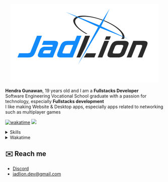 
<p align="center">
  <a href="https://jad.li">
    <img alt="title" src="https://raw.githubusercontent.com/JadlionHD/JadlionHD/refs/heads/master/JadLion_ba.png" />
  </a>
</p>

**Hendra Gunawan**, 19 years old and I am a **Fullstacks Developer**<br>
Software Engineering Vocational School graduate with a passion for technology, especially **Fullstacks development**<br>
I like making Website & Desktop apps, especially apps related to networking such as multiplayer games


[![wakatime](https://wakatime.com/badge/user/b3c0dabe-d2af-49ef-aa7c-5f6fe33b1ae9.svg)](https://wakatime.com/@JadlionHD)
![](https://komarev.com/ghpvc/?username=jadlionhd&label=Profile%20views&color=0e75b6&style=flat)
<!---
![](https://github-readme-stats.vercel.app/api/top-langs/?username=jadlionhd&layout=compact&theme=holi)

![](https://github-readme-stats.vercel.app/api?username=jadlionhd&layout=compact&theme=holi)
-->

<details>
  <summary>Skills</summary>
 
  [![](https://skillicons.dev/icons?i=js,ts,html,css,php,go,java,cs,cpp,nodejs,bun,react,nextjs,firebase,supabase,pnpm,sqlite,postgres,mysql,tailwind,vercel)](https://skillicons.dev)
</details>


<details>
  <summary>Wakatime</summary>
 
  [![wakatime](https://github-readme-stats.vercel.app/api/wakatime?username=jadlionhd&layout=compact&theme=holi)](https://wakatime.com/@JadlionHD)
</details>


## ✉️ Reach me
- [Discord](https://discord.gg/zCr2jeZ)
- [jadlion.dev@gmail.com](mailto:jadlion.dev@gmail.com)
